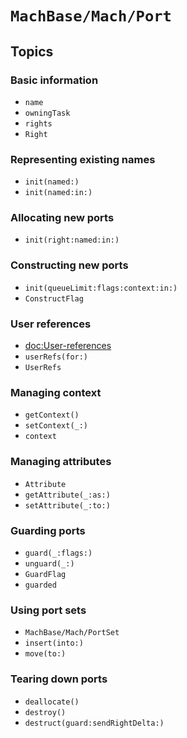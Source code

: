# ``MachBase/Mach/Port``

## Topics

### Basic information

- ``name``
- ``owningTask``
- ``rights``
- ``Right``

### Representing existing names

- ``init(named:)``
- ``init(named:in:)``

### Allocating new ports

- ``init(right:named:in:)``

### Constructing new ports

- ``init(queueLimit:flags:context:in:)``
- ``ConstructFlag``

### User references

- <doc:User-references>
- ``userRefs(for:)``
- ``UserRefs``

### Managing context

- ``getContext()``
- ``setContext(_:)``
- ``context``

### Managing attributes

- ``Attribute``
- ``getAttribute(_:as:)``
- ``setAttribute(_:to:)``

### Guarding ports

- ``guard(_:flags:)``
- ``unguard(_:)``
- ``GuardFlag``
- ``guarded``

### Using port sets

- ``MachBase/Mach/PortSet``
- ``insert(into:)``
- ``move(to:)``

### Tearing down ports

- ``deallocate()``
- ``destroy()``
- ``destruct(guard:sendRightDelta:)``